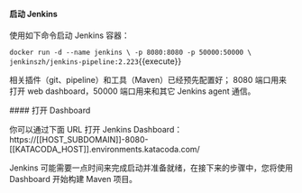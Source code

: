 #### 启动 Jenkins
使用如下命令启动 Jenkins 容器：

`docker run -d --name jenkins \
    -p 8080:8080 -p 50000:50000 \
    jenkinszh/jenkins-pipeline:2.223`{{execute}}

相关插件（git、pipeline）和工具（Maven）已经预先配置好；
8080 端口用来打开 web dashboard，50000 端口用来和其它 Jenkins agent 通信。

#### 打开 Dashboard

你可以通过下面 URL 打开 Jenkins Dashboard：https://[[HOST_SUBDOMAIN]]-8080-[[KATACODA_HOST]].environments.katacoda.com/

Jenkins 可能需要一点时间来完成启动并准备就绪，在接下来的步骤中，您将使用 Dashboard 开始构建 Maven 项目。
